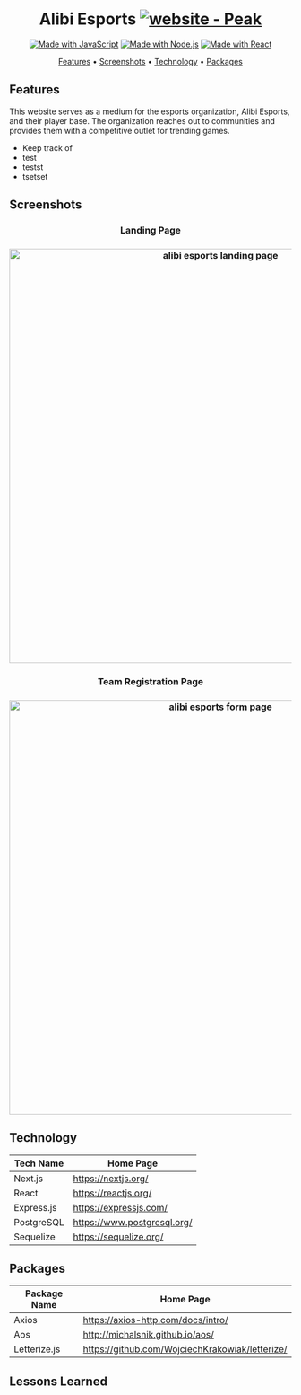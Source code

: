 <div align="center">

# Alibi Esports [![website - Peak](https://img.shields.io/badge/Website-AlibiEsports-03DAC5)](https://alibi-esports.onrender.com/ "Visit our website")

[![Made with JavaScript](https://img.shields.io/badge/Made_with-JavaScript-yellow?logo=javascript&logoColor=white)](https://www.javascript.com/ "Go to JavaScript homepage")
[![Made with Node.js](https://img.shields.io/badge/Node.js->=16-2ea44f?logo=node.js&logoColor=white)](https://nodejs.org "Go to Node.js homepage")
[![Made with React](https://img.shields.io/badge/React-18-blue?logo=react&logoColor=white)](https://reactjs.org "Go to React homepage")

[Features](#features) •
[Screenshots](#screenshots) •
[Technology](#technology) •
[Packages](#packages)

</div>

## Features

This website serves as a medium for the esports organization, Alibi Esports, and their player base. The organization reaches out to communities and provides them with a competitive outlet for trending games. 

- Keep track of
- test
- testst
- tsetset

## Screenshots

<h3 align="center">Landing Page<h3>

<p align="center">
    <img src="./images/homepage.png" alt="alibi esports landing page" width="738">
</p>

<h3 align="center">Team Registration Page<h3>

<p align="center">
    <img src="./images/team-registration.png" alt="alibi esports form page" width="738">
</p>


## Technology

| Tech Name  | Home Page               |
| ---------- | ----------------------- |
| Next.js    | <https://nextjs.org/>   |
| React      | <https://reactjs.org/>  |
| Express.js | <https://expressjs.com/>  |
| PostgreSQL | <https://www.postgresql.org/> |
| Sequelize  | <https://sequelize.org/> |


## Packages

| Package Name      | Home Page                        |
| ----------------- | -------------------------------- |
| Axios             | <https://axios-http.com/docs/intro/>    |
| Aos               | <http://michalsnik.github.io/aos/>            |
| Letterize.js      | <https://github.com/WojciechKrakowiak/letterize/>         |

## Lessons Learned
